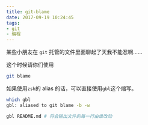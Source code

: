 ```yaml
---
title: git-blame
date: 2017-09-19 10:24:45
tags:
- git
- 编程
---
```


某些小朋友在 `git` 托管的文件里面聊起了天我不能忍啊……

这个时候请你们使用

```bash
git blame
```

 如果使用`zsh`的 alias 的话，可以直接使用`gbl`这个缩写。

<!-- more -->

```bash
which gbl    
gbl: aliased to git blame -b -w
```

```bash
gbl README.md # 将会输出文件的每一行由谁改动
```

